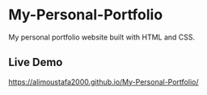 # My-Personal-Portfolio
My personal portfolio website built with HTML and CSS.

## Live Demo
https://alimoustafa2000.github.io/My-Personal-Portfolio/
